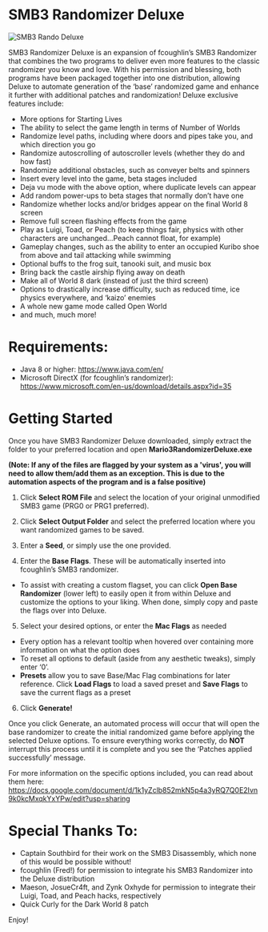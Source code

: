 #  SMB3 Randomizer Deluxe

![SMB3 Rando Deluxe](https://github.com/user-attachments/assets/9cdbb605-4bcb-4de7-8e72-a21dbd466595)

SMB3 Randomizer Deluxe is an expansion of fcoughlin’s SMB3 Randomizer that combines the two programs to deliver even more features to the classic randomizer you know and love. With his permission and blessing, both programs have been packaged together into one distribution, allowing Deluxe to automate generation of the ‘base’ randomized game and enhance it further with additional patches and randomization! Deluxe exclusive features include:

- More options for Starting Lives
- The ability to select the game length in terms of Number of Worlds
- Randomize level paths, including where doors and pipes take you, and which direction you go
- Randomize autoscrolling of autoscroller levels (whether they do and how fast)
- Randomize additional obstacles, such as conveyer belts and spinners
- Insert every level into the game, beta stages included
- Deja vu mode with the above option, where duplicate levels can appear
- Add random power-ups to beta stages that normally don’t have one
- Randomize whether locks and/or bridges appear on the final World 8 screen
- Remove full screen flashing effects from the game
- Play as Luigi, Toad, or Peach (to keep things fair, physics with other characters are unchanged...Peach cannot float, for example)
- Gameplay changes, such as the ability to enter an occupied Kuribo shoe from above and tail attacking while swimming
- Optional buffs to the frog suit, tanooki suit, and music box
- Bring back the castle airship flying away on death
- Make all of World 8 dark (instead of just the third screen)
- Options to drastically increase difficulty, such as reduced time, ice physics everywhere, and ‘kaizo’ enemies
- A whole new game mode called Open World
- and much, much more!

# Requirements:

- Java 8 or higher: https://www.java.com/en/
- Microsoft DirectX (for fcoughlin’s randomizer): https://www.microsoft.com/en-us/download/details.aspx?id=35

# Getting Started

Once you have SMB3 Randomizer Deluxe downloaded, simply extract the folder to your preferred location and open **Mario3RandomizerDeluxe.exe**

**(Note: If any of the files are flagged by your system as a 'virus', you will need to allow them/add them as an exception. This is due to the automation aspects of the program and is a false positive)**

1. Click **Select ROM File** and select the location of your original unmodified SMB3 game (PRG0 or PRG1 preferred).

2. Click **Select Output Folder** and select the preferred location where you want randomized games to be saved.

3. Enter a **Seed**, or simply use the one provided.

4. Enter the **Base Flags**. These will be automatically inserted into fcoughlin’s SMB3 randomizer.
- To assist with creating a custom flagset, you can click **Open Base Randomizer** (lower left) to easily open it from within Deluxe and customize the options to your liking. When done, simply copy and paste the flags over into Deluxe.

5. Select your desired options, or enter the **Mac Flags** as needed
- Every option has a relevant tooltip when hovered over containing more information on what the option does
- To reset all options to default (aside from any aesthetic tweaks), simply enter ‘0’.
- **Presets** allow you to save Base/Mac Flag combinations for later reference. Click **Load Flags** to load a saved preset and **Save Flags** to save the current flags as a preset

6. Click **Generate!**

Once you click Generate, an automated process will occur that will open the base randomizer to create the initial randomized game before applying the selected Deluxe options. To ensure everything works correctly, do **NOT** interrupt this process until it is complete and you see the ‘Patches applied successfully’ message.

For more information on the specific options included, you can read about them here: https://docs.google.com/document/d/1k1yZclb852mkN5p4a3yRQ7Q0E2Ivn9k0kcMxqkYxYPw/edit?usp=sharing

# Special Thanks To:

- Captain Southbird for their work on the SMB3 Disassembly, which none of this would be possible without!
- fcoughlin (Fred!) for permission to integrate his SMB3 Randomizer into the Deluxe distribution
- Maeson, JosueCr4ft, and Zynk Oxhyde for permission to integrate their Luigi, Toad, and Peach hacks, respectively
- Quick Curly for the Dark World 8 patch

Enjoy!
